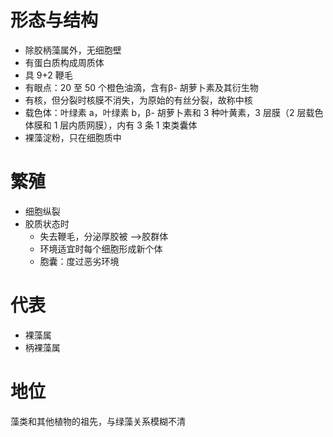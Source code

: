 # 形态与结构
- 除胶柄藻属外，无细胞壁
- 有蛋白质构成周质体
- 具 9+2 鞭毛
- 有眼点：20 至 50 个橙色油滴，含有β- 胡萝卜素及其衍生物
- 有核，但分裂时核膜不消失，为原始的有丝分裂，故称中核
- 载色体：叶绿素 a，叶绿素 b，β- 胡萝卜素和 3 种叶黄素，3 层膜（2 层载色体膜和 1 层内质网膜），内有 3 条 1 束类囊体
- 裸藻淀粉，只在细胞质中
# 繁殖
- 细胞纵裂
- 胶质状态时
	- 失去鞭毛，分泌厚胶被 -->胶群体
	- 环境适宜时每个细胞形成新个体
	- 胞囊：度过恶劣环境
# 代表
- 裸藻属
- 柄裸藻属
# 地位

藻类和其他植物的祖先，与绿藻关系模糊不清